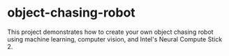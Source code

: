 # object-chasing-robot
This project demonstrates how to create your own object chasing robot using machine learning, computer vision, and Intel's Neural Compute Stick 2.
